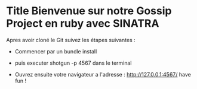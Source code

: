  # Title Bienvenue sur notre Gossip Project en ruby avec SINATRA
Apres avoir cloné le Git suivez les étapes suivantes :

- Commencer par un bundle install

- puis executer shotgun -p 4567 dans le terminal
- Ouvrez ensuite votre navigateur a l'adresse : http://127.0.0.1:4567/
have fun !